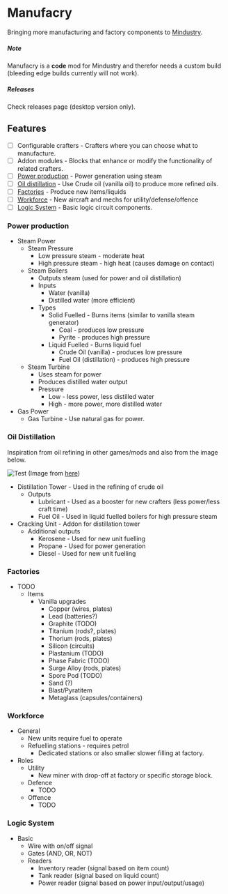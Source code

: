 #   Manufacry
Bringing more manufacturing and factory components to
[Mindustry](https://mindustrygame.github.io/).

##### Note
Manufacry is a **code** mod for Mindustry and therefor needs a custom build
 (bleeding edge builds currently will not work).
##### Releases
Check releases page (desktop version only).
##  Features
   - [ ] Configurable crafters - Crafters where you can choose what to manufacture.
   - [ ] Addon modules - Blocks that enhance or modify the functionality of related crafters.
   - [ ] [Power production](#power-production) - Power generation using steam
   - [ ] [Oil distillation](#oil-distillation) - Use Crude oil (vanilla oil) to produce
    more refined oils.
   - [ ] [Factories](#factories) - Produce new items/liquids
   - [ ] [Workforce](#workforce) - New aircraft and mechs for utility/defense/offence 
   - [ ] [Logic System](#logic-system) - Basic logic circuit components.
   
### Power production
- Steam Power
    - Steam Pressure
        - Low pressure steam - moderate heat
        - High pressure steam - high heat (causes damage on contact)
    - Steam Boilers
        - Outputs steam (used for power and oil distillation)
        - Inputs
            - Water (vanilla)
            - Distilled water (more efficient)
        - Types
            - Solid Fuelled - Burns items (similar to vanilla steam generator)
                - Coal - produces low pressure
                - Pyrite - produces high pressure
            - Liquid Fuelled - Burns liquid fuel
                - Crude Oil	(vanilla) - produces low pressure
                - Fuel Oil	(distillation) - produces high pressure
    - Steam Turbine
        - Uses steam for power
        - Produces distilled water output
        - Pressure
            - Low - less power, less distilled water
            - High - more power, more distilled water
- Gas Power
    - Gas Turbine - Use natural gas for power.

### Oil Distillation
Inspiration from oil refining in other games/mods and also from the image below.

![Test](https://1.bp.blogspot.com/-TSvZKkzZ9mY/V9PhdzD344I/AAAAAAAAAGI/3B3Q4EkLhAMfY6es3CeUYzzDTxlWGEavACLcB/s1600/oil-distillation.gif)
(Image from [here](http://allabtinstru.blogspot.com/2016/09/ProcessofRefiningCrudeOil.html))
- Distillation Tower - Used in the refining of crude oil
    - Outputs
        - Lubricant - Used as a booster for new crafters (less power/less craft time)
        - Fuel Oil - Used in liquid fuelled boilers for high pressure steam
- Cracking Unit - Addon for distillation tower
    - Additional outputs
        - Kerosene - Used for new unit fuelling
        - Propane - Used for power generation
        - Diesel - Used for new unit fuelling        

### Factories
- TODO
    - Items
        - Vanilla upgrades
            - Copper (wires, plates)
            - Lead (batteries?)
            - Graphite (TODO)
            - Titanium (rods?, plates)
            - Thorium (rods, plates)
            - Silicon (circuits)
            - Plastanium (TODO)
            - Phase Fabric (TODO)
            - Surge Alloy (rods, plates)
            - Spore Pod (TODO)
            - Sand (?)
            - Blast/Pyratitem
            - Metaglass (capsules/containers)

### Workforce
- General
    - New units require fuel to operate
    - Refuelling stations - requires petrol
        - Dedicated stations or also smaller slower filling at factory.
- Roles
    - Utility
        - New miner with drop-off at factory or specific storage block.
    - Defence
        - TODO
    - Offence
        - TODO

### Logic System
- Basic
    - Wire with on/off signal
    - Gates (AND, OR, NOT)
    - Readers
        - Inventory reader (signal based on item count)
        - Tank reader (signal based on liquid count)
        - Power reader (signal based on power input/output/usage)
